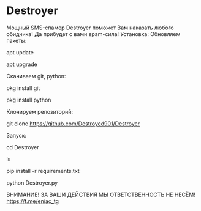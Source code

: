 # Destroyer
Мощный SMS-спамер Destroyer поможет Вам наказать любого обидчика!  Да прибудет с вами spam-сила!
Установка:
Обновляем пакеты: 

apt update

apt upgrade

Скачиваем git, python:

pkg install git

pkg install python

Клонируем репозиторий:

git clone https://github.com/Destroyed901/Destroyer

Запуск:

cd Destroyer

ls

pip install -r requirements.txt

python Destroyer.py


ВНИМАНИЕ! ЗА ВАШИ ДЕЙСТВИЯ МЫ ОТВЕТСТВЕННОСТЬ НЕ НЕСЁМ!
https://t.me/eniac_tg
